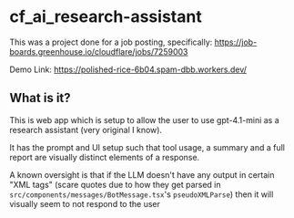 # cf_ai_research-assistant
This was a project done for a job posting, specifically: https://job-boards.greenhouse.io/cloudflare/jobs/7259003

Demo Link: https://polished-rice-6b04.spam-dbb.workers.dev/

## What is it?

This is web app which is setup to allow the user to use gpt-4.1-mini as a research assistant (very original I know).

It has the prompt and UI setup such that tool usage, a summary and a full report are visually distinct elements of a response.

A known oversight is that if the LLM doesn't have any output in certain "XML tags" (scare quotes due to how they get parsed in `src/components/messages/BotMessage.tsx`'s `pseudoXMLParse`) then it will visually seem to not respond to the user
